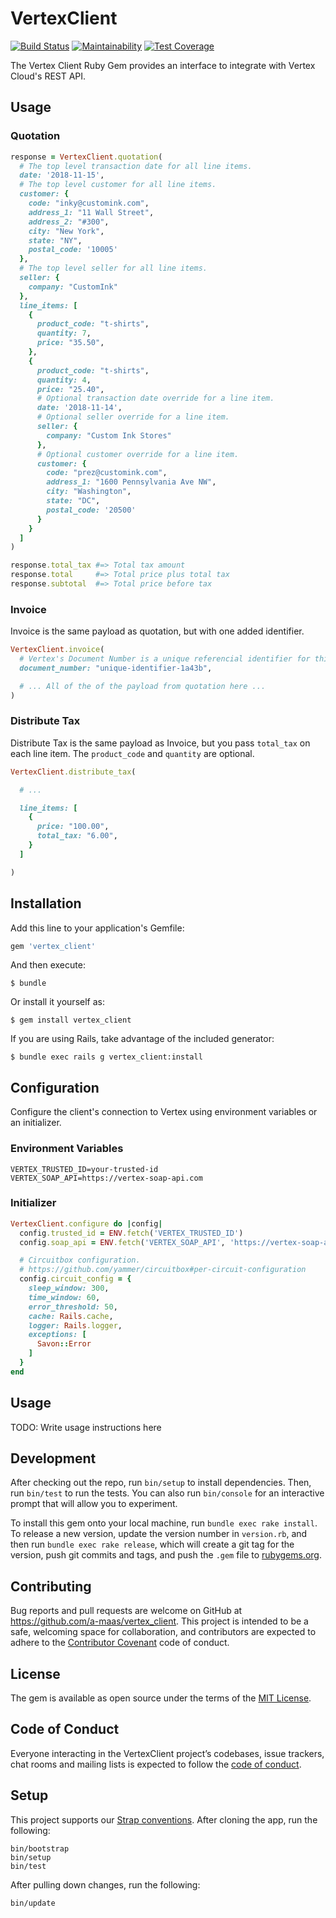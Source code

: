 # VertexClient

[![Build Status](https://travis-ci.com/customink/vertex_client.svg?token=r6SdMyhouTa8X9zv834g&branch=master)](https://travis-ci.com/customink/vertex_client) [![Maintainability](https://api.codeclimate.com/v1/badges/f5c610d38dca05d7d8b6/maintainability)](https://codeclimate.com/repos/5be4865be81ccf2237014407/maintainability) [![Test Coverage](https://api.codeclimate.com/v1/badges/f5c610d38dca05d7d8b6/test_coverage)](https://codeclimate.com/repos/5be4865be81ccf2237014407/test_coverage)

The Vertex Client Ruby Gem provides an interface to integrate with Vertex Cloud's REST API.

## Usage

### Quotation

```ruby
response = VertexClient.quotation(
  # The top level transaction date for all line items.
  date: '2018-11-15',
  # The top level customer for all line items.
  customer: {
    code: "inky@customink.com",
    address_1: "11 Wall Street",
    address_2: "#300",
    city: "New York",
    state: "NY",
    postal_code: '10005'
  },
  # The top level seller for all line items.
  seller: {
    company: "CustomInk"
  },
  line_items: [
    {
      product_code: "t-shirts",
      quantity: 7,
      price: "35.50",
    },
    {
      product_code: "t-shirts",
      quantity: 4,
      price: "25.40",
      # Optional transaction date override for a line item.
      date: '2018-11-14',
      # Optional seller override for a line item.
      seller: {
        company: "Custom Ink Stores"
      },
      # Optional customer override for a line item.
      customer: {
        code: "prez@customink.com",
        address_1: "1600 Pennsylvania Ave NW",
        city: "Washington",
        state: "DC",
        postal_code: '20500'
      }
    }
  ]
)

response.total_tax #=> Total tax amount
response.total     #=> Total price plus total tax
response.subtotal  #=> Total price before tax
```

### Invoice

Invoice is the same payload as quotation, but with one added identifier.

```ruby
VertexClient.invoice(
  # Vertex's Document Number is a unique referencial identifier for this invoice.
  document_number: "unique-identifier-1a43b",

  # ... All of the of the payload from quotation here ...
)

```

### Distribute Tax

Distribute Tax is the same payload as Invoice, but you pass `total_tax` on each line item. The `product_code` and `quantity` are optional.

```ruby
VertexClient.distribute_tax(

  # ...

  line_items: [
    {
      price: "100.00",
      total_tax: "6.00",
    }
  ]

)
```

## Installation

Add this line to your application's Gemfile:

```ruby
gem 'vertex_client'
```

And then execute:

    $ bundle

Or install it yourself as:

    $ gem install vertex_client


If you are using Rails, take advantage of the included generator:

    $ bundle exec rails g vertex_client:install


## Configuration

Configure the client's connection to Vertex using environment variables or an initializer.

### Environment Variables

```
VERTEX_TRUSTED_ID=your-trusted-id
VERTEX_SOAP_API=https://vertex-soap-api.com
```
### Initializer

```ruby
VertexClient.configure do |config|
  config.trusted_id = ENV.fetch('VERTEX_TRUSTED_ID')
  config.soap_api = ENV.fetch('VERTEX_SOAP_API', 'https://vertex-soap-api.com')

  # Circuitbox configuration.
  # https://github.com/yammer/circuitbox#per-circuit-configuration
  config.circuit_config = {
    sleep_window: 300,
    time_window: 60,
    error_threshold: 50,
    cache: Rails.cache,
    logger: Rails.logger,
    exceptions: [
      Savon::Error
    ]
  }
end
```

## Usage

TODO: Write usage instructions here

## Development

After checking out the repo, run `bin/setup` to install dependencies. Then, run `bin/test` to run the tests. You can also run `bin/console` for an interactive prompt that will allow you to experiment.

To install this gem onto your local machine, run `bundle exec rake install`. To release a new version, update the version number in `version.rb`, and then run `bundle exec rake release`, which will create a git tag for the version, push git commits and tags, and push the `.gem` file to [rubygems.org](https://rubygems.org).

## Contributing

Bug reports and pull requests are welcome on GitHub at https://github.com/a-maas/vertex_client. This project is intended to be a safe, welcoming space for collaboration, and contributors are expected to adhere to the [Contributor Covenant](http://contributor-covenant.org) code of conduct.

## License

The gem is available as open source under the terms of the [MIT License](https://opensource.org/licenses/MIT).

## Code of Conduct

Everyone interacting in the VertexClient project’s codebases, issue trackers, chat rooms and mailing lists is expected to follow the [code of conduct](https://github.com/a-maas/vertex_client/blob/master/CODE_OF_CONDUCT.md).

## Setup

This project supports our [Strap conventions][strap]. After cloning the app,
run the following:

    bin/bootstrap
    bin/setup
    bin/test

After pulling down changes, run the following:

    bin/update

[strap]: https://github.com/customink/strap
